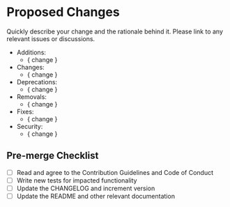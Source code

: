 # Proposed Changes

Quickly describe your change and the rationale behind it.
Please link to any relevant issues or discussions.

- Additions:
  - { change }
- Changes:
  - { change }
- Deprecations:
  - { change }
- Removals:
  - { change }
- Fixes:
  - { change }
- Security:
  - { change }

## Pre-merge Checklist

- [ ] Read and agree to the Contribution Guidelines and Code of Conduct
- [ ] Write new tests for impacted functionality
- [ ] Update the CHANGELOG and increment version
- [ ] Update the README and other relevant documentation
